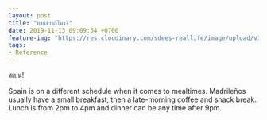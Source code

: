 ```yaml
---
layout: post
title: "ทานข้าวกี่โมง?"
date: 2019-11-13 09:09:54 +0700
feature-img: "https://res.cloudinary.com/sdees-reallife/image/upload/v1555658919/sample_feature_img.png"
tags:
- Reference
---
```

สเปน!

<i class="fa fa-child" style="color:plum"></i>

Spain is on a different schedule when it comes to mealtimes. Madrileños usually have a small breakfast, then a late-morning coffee and snack break. Lunch is from 2pm to 4pm and dinner can be any time after 9pm.
